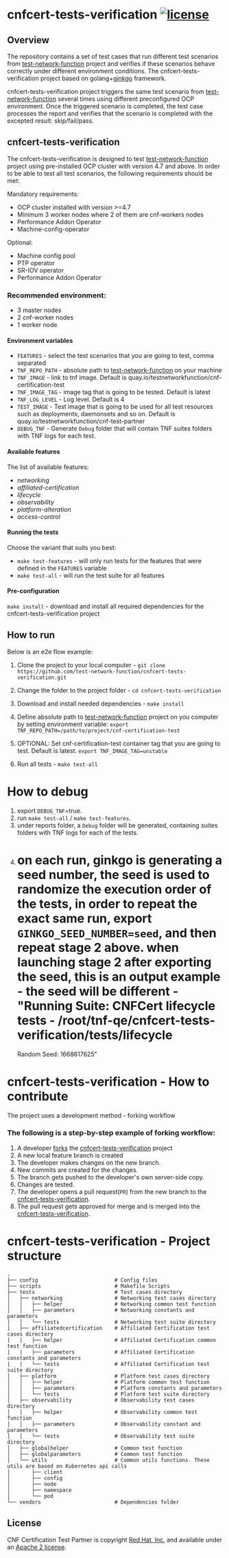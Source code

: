 # cnfcert-tests-verification [![license](https://img.shields.io/github/license/test-network-function/cnfcert-tests-verification?color=blue&labelColor=gray&logo=apache&logoColor=lightgray&style=flat)](https://github.com/test-network-function/cnf-certification-test-partner/blob/master/LICENSE)

## Overview
The repository contains a set of test cases that run different test scenarios from [test-network-function](https://github.com/test-network-function/cnf-certification-test) project and verifies if these scenarios behave correctly under different environment conditions.
The cnfcert-tests-verification project based on golang+[ginkgo](https://onsi.github.io/ginkgo) framework.

cnfcert-tests-verification project triggers the same test scenario from
[test-network-function](https://github.com/test-network-function/cnf-certification-test)
several times using different preconfigured OCP environment. Once the triggered scenario is completed, the test case processes the report and verifies that the scenario is completed with the excepted result: skip/fail/pass.

## cnfcert-tests-verification
The cnfcert-tests-verification is designed to test [test-network-function](https://github.com/test-network-function/cnf-certification-test) project using pre-installed OCP cluster with version 4.7 and above. In order to be able to test all test scenarios, the following requirements should be met:

Mandatory requirements:
* OCP cluster installed with version >=4.7
* Minimum 3 worker nodes where 2 of them are cnf-workers nodes
* Performance Addon Operator
* Machine-config-operator

Optional:
* Machine config pool
* PTP operator
* SR-IOV operator
* Performance Addon Operator

### Recommended environment:
* 3 master nodes
* 2 cnf-worker nodes
* 1 worker node

#### Environment variables
* `FEATURES` - select the test scenarios that you are going to test, comma separated
* `TNF_REPO_PATH` - absolute path to  [test-network-function](https://github.com/test-network-function/cnf-certification-test) on your machine
* `TNF_IMAGE` - link to tnf image. Default is quay.io/testnetworkfunction/cnf-certification-test
* `TNF_IMAGE_TAG` - image tag that is going to be tested. Default is latest
* `TNF_LOG_LEVEL` - Log level. Default is 4
* `TEST_IMAGE` - Test image that is going to be used for all test resources such as deployments, daemonsets and so on. Default is quay.io/testnetworkfunction/cnf-test-partner
* `DEBUG_TNF` - Generate `Debug` folder that will contain TNF suites folders with TNF logs for each test.

#### Available features
The list of available features:
* *networking*
* *affiliated-certification*
* *lifecycle*
* *observability*
* *platform-alteration*
* *access-control*

#### Running the tests
Choose the variant that suits you best:

* `make test-features` - will only run tests for the features that were defined in the `FEATURES` variable
* `make test-all` - will run the test suite for all features

#### Pre-configuration
`make install` - download and install all required dependencies for the cnfcert-tests-verification project

## How to run
Below is an e2e flow example:

1. Clone the project to your local computer - `git clone https://github.com/test-network-function/cnfcert-tests-verification.git`

2. Change the folder to the project folder - `cd cnfcert-tests-verification`

3. Download and install needed dependencies - `make install`

4. Define absolute path to [test-network-function](https://github.com/test-network-function/cnf-certification-test) project on you computer by setting environment variable: `export TNF_REPO_PATH=/path/to/project/cnf-certification-test`

5. OPTIONAL: Set cnf-certification-test container tag that you are going to test. Default is latest. `export TNF_IMAGE_TAG=unstable` 

6. Run all tests - `make test-all`

# How to debug
1. export `DEBUG_TNF`=true.
2. run `make test-all` / `make test-features`.
3. under reports folder, a `Debug` folder will be generated, containing suites folders with TNF logs for each of the tests. 
4. on each run, ginkgo is generating a seed number, the seed is used to randomize the execution order of the tests, in order to repeat the exact same run,
   export `GINKGO_SEED_NUMBER=seed`, and then repeat stage 2 above.
   when launching stage 2 after exporting the seed, this is an output example - the seed will be different -
   "Running Suite: CNFCert lifecycle tests - /root/tnf-qe/cnfcert-tests-verification/tests/lifecycle
   ================================================================================================
   Random Seed: 1668617625"

# cnfcert-tests-verification - How to contribute
The project uses a development method - forking workflow

### The following is a step-by-step example of forking workflow:
1) A developer [forks](https://docs.gitlab.com/ee/user/project/repository/forking_workflow.html#creating-a-fork)
   the [cnfcert-tests-verification](https://github.com/test-network-function/cnfcert-tests-verification) project
2) A new local feature branch is created
3) The developer makes changes on the new branch.
4) New commits are created for the changes.
5) The branch gets pushed to the developer's own server-side copy.
6) Changes are tested.
7) The developer opens a pull request(`PR`) from the new branch to
   the [cnfcert-tests-verification](https://github.com/test-network-function/cnfcert-tests-verification).
8) The pull request gets approved for merge and is merged into
   the [cnfcert-tests-verification](https://github.com/test-network-function/cnfcert-tests-verification).

# cnfcert-tests-verification - Project structure
    .
    ├── config                         # Config files
    ├── scripts                        # Makefile Scripts
    ├── tests                          # Test cases directory
    │   ├── networking                 # Networking test cases directory
    │   │   ├── helper                 # Networking common test function
    │   │   ├── parameters             # Networking constants and parameters
    │   │   └── tests                  # Networking test suite directory
    |   ├── affiliatedcertification    # Affiliated Certification test cases directory
    |   |   ├── helper                 # Affiliated Certification common test function
    |   |   ├── parameters             # Affiliated Certification constants and parameters
    |   |   └── tests                  # Affiliated Certification test suite directory
    │   ├── platform                   # Platform test cases directory
    │   │   ├── helper                 # Platform common test function
    │   │   ├── parameters             # Platform constants and parameters
    │   │   └── tests                  # Platform test suite directory
    │   ├── observability              # Observability test cases directory
    │   │   ├── helper                 # Observability common test function
    │   │   ├── parameters             # Observability constant and parameters
    │   │   └── tests                  # Observability test suite directory
    │   ├── globalhelper               # Common test function
    │   ├── globalparameters           # Common test function
    │   └── utils                      # Common utils functions. These utils are based on Kubernetes api calls
    │       ├── client
    │       ├── config
    │       ├── node
    │       ├── namespace
    │       └── pod
    └── vendors                        # Dependencies folder 

## License
CNF Certification Test Partner is copyright [Red Hat, Inc.](https://www.redhat.com) and available
under an
[Apache 2 license](https://github.com/test-network-function/cnfcert-tests-verification/blob/main/LICENSE).
